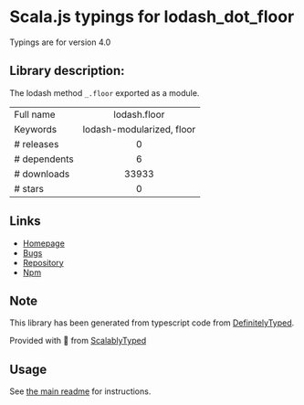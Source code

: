 
# Scala.js typings for lodash_dot_floor

Typings are for version 4.0

## Library description:
The lodash method `_.floor` exported as a module.

|                    |                 |
| ------------------ | :-------------: |
| Full name          | lodash.floor |
| Keywords           | lodash-modularized, floor |
| # releases         | 0 |
| # dependents       | 6 |
| # downloads        | 33933 |
| # stars            | 0 |

## Links
- [Homepage](https://lodash.com/)
- [Bugs](https://github.com/lodash/lodash/issues)
- [Repository](https://github.com/lodash/lodash)
- [Npm](https://www.npmjs.com/package/lodash.floor)
    


## Note
This library has been generated from typescript code from [DefinitelyTyped](https://definitelytyped.org).

Provided with :purple_heart: from [ScalablyTyped](https://github.com/oyvindberg/ScalablyTyped)

## Usage
See [the main readme](../../readme.md) for instructions.


